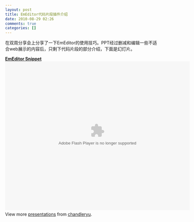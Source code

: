 ```yaml
---
layout: post
title: EmEditor代码片段插件介绍
date: 2010-08-29 02:26
comments: true
categories: []
---
```

在双周分享会上分享了一下EmEditor的使用技巧。PPT经过删减和编辑一些不适合web展示的内容后，只剩下代码片段的部分介绍，下面是幻灯片。

<div style="width: 598px;"><strong><a title="EmEditor Snippet" href="http://www.slideshare.net/chandleryu/emeditor-snippet">EmEditor Snippet</a></strong><object id="__sse5076789" classid="clsid:d27cdb6e-ae6d-11cf-96b8-444553540000" width="598px" height="481px" codebase="http://download.macromedia.com/pub/shockwave/cabs/flash/swflash.cab#version=6,0,40,0"><param name="allowFullScreen" value="true" /><param name="allowScriptAccess" value="always" /><param name="src" value="http://static.slidesharecdn.com/swf/ssplayer2.swf?doc=emeditor-100828131906-phpapp01&amp;stripped_title=emeditor-snippet" /><param name="name" value="__sse5076789" /><param name="allowfullscreen" value="true" /><embed id="__sse5076789" type="application/x-shockwave-flash" width="598px" height="481px" src="http://static.slidesharecdn.com/swf/ssplayer2.swf?doc=emeditor-100828131906-phpapp01&amp;stripped_title=emeditor-snippet" name="__sse5076789" allowscriptaccess="always" allowfullscreen="true"></embed></object>
<div id="__ss_5076789" style="width: 598px;">
<div style="padding: 5px 0 12px;">View more <a href="http://www.slideshare.net/">presentations</a> from <a href="http://www.slideshare.net/chandleryu">chandleryu</a>.
